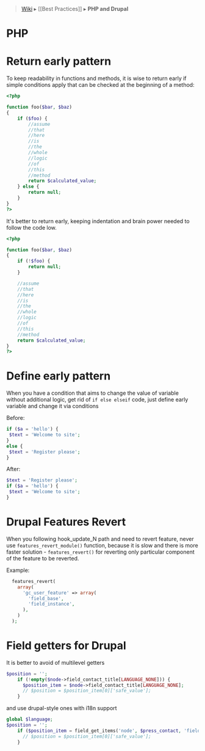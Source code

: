 > [Wiki](Home) ▸ [[Best Practices]] ▸ **PHP and Drupal**

PHP
=====

Return early pattern
====

To keep readability in functions and methods, it is wise to return early if simple conditions apply that can be checked at the beginning of a method:

```php
<?php

function foo($bar, $baz)
{
    if ($foo) {
        //assume
        //that
        //here
        //is
        //the
        //whole
        //logic
        //of
        //this
        //method
        return $calculated_value;
    } else {
        return null;
    }
}
?>
```
It's better to return early, keeping indentation and brain power needed to follow the code low.

```php
<?php

function foo($bar, $baz)
{
    if (!$foo) {
        return null;
    }

    //assume
    //that
    //here
    //is
    //the
    //whole
    //logic
    //of
    //this
    //method
    return $calculated_value;
}
?>
```

Define early pattern
=====

When you have a condition that aims to change the value of variable without additional logic, get rid of ```if else elseif``` code, just define early variable and change it via conditions

Before:
```php
if ($a = 'hello') {
 $text = 'Welcome to site';
}
else {
 $text = 'Register please';
}
```

After:
```php
$text = 'Register please';
if ($a = 'hello') {
 $text = 'Welcome to site';
}
```

Drupal Features Revert
=====

When you following hook_update_N path and need to revert feature, never use ```features_revert_module()``` function, because it is slow and there is more faster solution - ```features_revert()``` for reverting only particular component of the feature to be reverted.

Example:
```php
  features_revert(
    array(
      'gc_user_feature' => array(
        'field_base',
        'field_instance',
      ),
    )
  );
```

Field getters for Drupal
=====

It is better to avoid of multilevel getters

```php
$position = '';
    if (!empty($node->field_contact_title[LANGUAGE_NONE])) {
      $position_item = $node->field_contact_title[LANGUAGE_NONE];
      // $position = $position_item[0]['safe_value'];
    }
```
and use drupal-style ones with i18n support

```php
global $language;
$position = '';
    if ($position_item = field_get_items('node', $press_contact, 'field_contact_title', $language->language)) {
      // $position = $position_item[0]['safe_value'];
    }
```